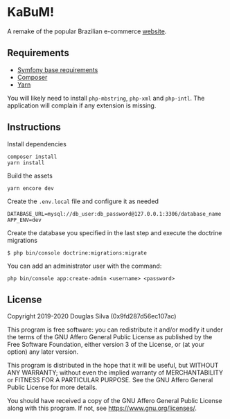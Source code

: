 # KaBuM!
A remake of the popular Brazilian e-commerce [website](https://www.kabum.com.br/).

## Requirements
- [Symfony base requirements](https://symfony.com/doc/current/reference/requirements.html)
- [Composer](https://getcomposer.org/)
- [Yarn](https://yarnpkg.com/)

You will likely need to install `php-mbstring`, `php-xml` and `php-intl`. The application will complain if any extension is missing.

## Instructions
Install dependencies
```
composer install
yarn install
```

Build the assets
```
yarn encore dev
```

Create the `.env.local` file and configure it as needed
```
DATABASE_URL=mysql://db_user:db_password@127.0.0.1:3306/database_name
APP_ENV=dev
```

Create the database you specified in the last step and execute the doctrine migrations
```
$ php bin/console doctrine:migrations:migrate
```

You can add an administrator user with the command:
```
php bin/console app:create-admin <username> <password>
```

## License
Copyright 2019-2020 Douglas Silva (0x9fd287d56ec107ac)

This program is free software: you can redistribute it and/or modify
it under the terms of the GNU Affero General Public License as published by
the Free Software Foundation, either version 3 of the License, or
(at your option) any later version.

This program is distributed in the hope that it will be useful,
but WITHOUT ANY WARRANTY; without even the implied warranty of
MERCHANTABILITY or FITNESS FOR A PARTICULAR PURPOSE.  See the
GNU Affero General Public License for more details.

You should have received a copy of the GNU Affero General Public License
along with this program.  If not, see <https://www.gnu.org/licenses/>.
